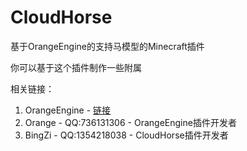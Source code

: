 # CloudHorse

基于OrangeEngine的支持马模型的Minecraft插件

你可以基于这个插件制作一些附属

相关链接：
1. OrangeEngine - [链接](https://engine.icecold.ltd/)
2. Orange - QQ:736131306 - OrangeEngine插件开发者
3. BingZi - QQ:1354218038 - CloudHorse插件开发者